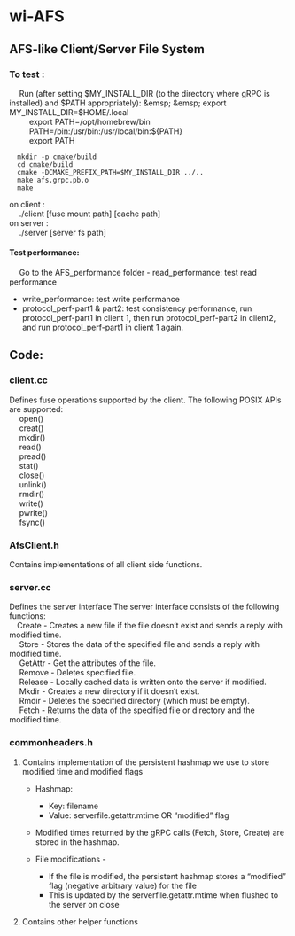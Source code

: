 # wi-AFS
## AFS-like Client/Server File System

### To test :   
 &emsp;  Run (after setting $MY_INSTALL_DIR (to the directory where gRPC is installed) and $PATH appropriately):    
     &emsp; &emsp;  export MY_INSTALL_DIR=$HOME/.local  
     &emsp; &emsp;  export PATH=/opt/homebrew/bin    
      &emsp; &emsp; PATH=/bin:/usr/bin:/usr/local/bin:${PATH}                       
      &emsp; &emsp; export PATH       
            
      mkdir -p cmake/build  
      cd cmake/build  
      cmake -DCMAKE_PREFIX_PATH=$MY_INSTALL_DIR ../..  
      make afs.grpc.pb.o  
      make  
      
  on client :    
   &emsp;  ./client [fuse mount path] [cache path]  
	on server :   
	&emsp; ./server [server fs path]
   #### Test performance: 
   &emsp; Go to the AFS_performance folder
    - read_performance: test read performance
   - write_performance: test write performance
   - protocol_perf-part1 & part2: test consistency performance, run protocol_perf-part1 in client 1, then run protocol_perf-part2 in client2, and run protocol_perf-part1 in client 1 again.
 
## Code: 
### client.cc
Defines fuse operations supported by the client.   The following POSIX APIs are supported:  
   &emsp; open()  
  &emsp;  creat()  
  &emsp;  mkdir()  
   &emsp; read()  
  &emsp;  pread()  
  &emsp;  stat()  
  &emsp;  close()     
 &emsp;  unlink()   
  &emsp; rmdir()   
  &emsp; write()   
  &emsp; pwrite()   
  &emsp; fsync()   

### AfsClient.h
Contains implementations of all client side functions.

### server.cc
Defines the server interface
The server interface consists of the following functions:     
&emsp;Create - 
Creates a new file if the file doesn’t exist and sends a reply with modified time.   
&emsp; Store - 
Stores the data of the specified file and sends a reply with modified time.   
&emsp; GetAttr - 
Get the attributes of the file.   
&emsp; Remove - 
Deletes specified file.   
&emsp; Release - 
Locally cached data is written onto the server if modified.   
&emsp; Mkdir - 
Creates a new directory if it doesn’t exist.   
&emsp; Rmdir - 
Deletes the specified directory (which must be empty).   
&emsp; Fetch - 
Returns the data of the specified file or directory and the modified time.   

### commonheaders.h
1. Contains implementation of the persistent hashmap we use to store modified time and modified flags

    * Hashmap:
        * Key: filename
        * Value: serverfile.getattr.mtime OR “modified” flag

    * Modified times returned by the gRPC calls (Fetch, Store, Create) are stored in the hashmap.
    * File modifications - 
        * If the file is modified, the persistent hashmap stores a “modified” flag (negative arbitrary value) for the file
        * This is updated by the serverfile.getattr.mtime when flushed to the server on close

2. Contains other helper functions




